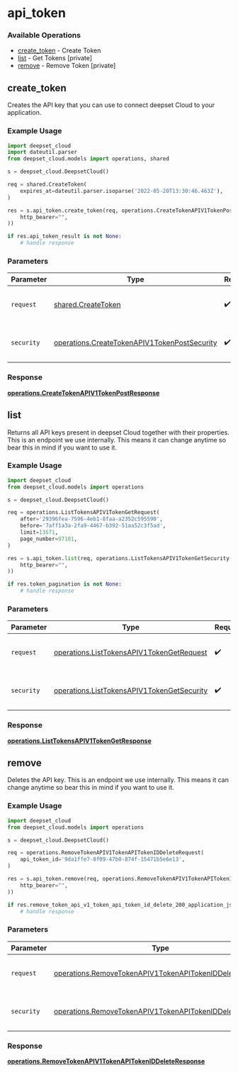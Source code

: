 # api_token

### Available Operations

* [create_token](#create_token) - Create Token
* [list](#list) - Get Tokens [private]
* [remove](#remove) - Remove Token [private]

## create_token

Creates the API key that you can use to connect deepset Cloud to your application.

### Example Usage

```python
import deepset_cloud
import dateutil.parser
from deepset_cloud.models import operations, shared

s = deepset_cloud.DeepsetCloud()

req = shared.CreateToken(
    expires_at=dateutil.parser.isoparse('2022-05-20T13:30:46.463Z'),
)

res = s.api_token.create_token(req, operations.CreateTokenAPIV1TokenPostSecurity(
    http_bearer="",
))

if res.api_token_result is not None:
    # handle response
```

### Parameters

| Parameter                                                                                                    | Type                                                                                                         | Required                                                                                                     | Description                                                                                                  |
| ------------------------------------------------------------------------------------------------------------ | ------------------------------------------------------------------------------------------------------------ | ------------------------------------------------------------------------------------------------------------ | ------------------------------------------------------------------------------------------------------------ |
| `request`                                                                                                    | [shared.CreateToken](../../models/shared/createtoken.md)                                                     | :heavy_check_mark:                                                                                           | The request object to use for the request.                                                                   |
| `security`                                                                                                   | [operations.CreateTokenAPIV1TokenPostSecurity](../../models/operations/createtokenapiv1tokenpostsecurity.md) | :heavy_check_mark:                                                                                           | The security requirements to use for the request.                                                            |


### Response

**[operations.CreateTokenAPIV1TokenPostResponse](../../models/operations/createtokenapiv1tokenpostresponse.md)**


## list

Returns all API keys present in deepset Cloud together with their properties. This is an endpoint we use internally. This means it can change anytime so bear this in mind if you want to use it.

### Example Usage

```python
import deepset_cloud
from deepset_cloud.models import operations

s = deepset_cloud.DeepsetCloud()

req = operations.ListTokensAPIV1TokenGetRequest(
    after='29396fea-7596-4eb1-8faa-a2352c595590',
    before='7aff1a3a-2fa9-4467-b392-51aa52c3f5ad',
    limit=13571,
    page_number=97101,
)

res = s.api_token.list(req, operations.ListTokensAPIV1TokenGetSecurity(
    http_bearer="",
))

if res.token_pagination is not None:
    # handle response
```

### Parameters

| Parameter                                                                                                | Type                                                                                                     | Required                                                                                                 | Description                                                                                              |
| -------------------------------------------------------------------------------------------------------- | -------------------------------------------------------------------------------------------------------- | -------------------------------------------------------------------------------------------------------- | -------------------------------------------------------------------------------------------------------- |
| `request`                                                                                                | [operations.ListTokensAPIV1TokenGetRequest](../../models/operations/listtokensapiv1tokengetrequest.md)   | :heavy_check_mark:                                                                                       | The request object to use for the request.                                                               |
| `security`                                                                                               | [operations.ListTokensAPIV1TokenGetSecurity](../../models/operations/listtokensapiv1tokengetsecurity.md) | :heavy_check_mark:                                                                                       | The security requirements to use for the request.                                                        |


### Response

**[operations.ListTokensAPIV1TokenGetResponse](../../models/operations/listtokensapiv1tokengetresponse.md)**


## remove

Deletes the API key. This is an endpoint we use internally. This means it can change anytime so bear this in mind if you want to use it.

### Example Usage

```python
import deepset_cloud
from deepset_cloud.models import operations

s = deepset_cloud.DeepsetCloud()

req = operations.RemoveTokenAPIV1TokenAPITokenIDDeleteRequest(
    api_token_id='9da1ffe7-8f09-47b0-874f-15471b5e6e13',
)

res = s.api_token.remove(req, operations.RemoveTokenAPIV1TokenAPITokenIDDeleteSecurity(
    http_bearer="",
))

if res.remove_token_api_v1_token_api_token_id_delete_200_application_json_any is not None:
    # handle response
```

### Parameters

| Parameter                                                                                                                            | Type                                                                                                                                 | Required                                                                                                                             | Description                                                                                                                          |
| ------------------------------------------------------------------------------------------------------------------------------------ | ------------------------------------------------------------------------------------------------------------------------------------ | ------------------------------------------------------------------------------------------------------------------------------------ | ------------------------------------------------------------------------------------------------------------------------------------ |
| `request`                                                                                                                            | [operations.RemoveTokenAPIV1TokenAPITokenIDDeleteRequest](../../models/operations/removetokenapiv1tokenapitokeniddeleterequest.md)   | :heavy_check_mark:                                                                                                                   | The request object to use for the request.                                                                                           |
| `security`                                                                                                                           | [operations.RemoveTokenAPIV1TokenAPITokenIDDeleteSecurity](../../models/operations/removetokenapiv1tokenapitokeniddeletesecurity.md) | :heavy_check_mark:                                                                                                                   | The security requirements to use for the request.                                                                                    |


### Response

**[operations.RemoveTokenAPIV1TokenAPITokenIDDeleteResponse](../../models/operations/removetokenapiv1tokenapitokeniddeleteresponse.md)**

